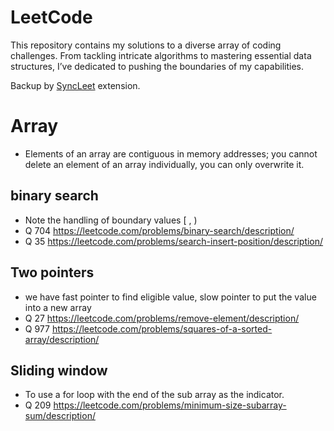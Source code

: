 # LeetCode

This repository contains my solutions to a diverse array of coding challenges. From tackling intricate algorithms to mastering essential data structures, I’ve dedicated to pushing the boundaries of my capabilities.

Backup by [SyncLeet](https://chromewebstore.google.com/detail/syncleet/maoikpiiondffkjfhjgdcfjklnmadhfk) extension.


# Array
- Elements of an array are contiguous in memory addresses; you cannot delete an element of an array individually, you can only overwrite it.

## binary search
- Note the handling of boundary values [ , )
- Q 704 https://leetcode.com/problems/binary-search/description/
- Q 35 https://leetcode.com/problems/search-insert-position/description/

## Two pointers
- we have fast pointer to find eligible value, slow pointer to put the value into a new array
- Q 27 https://leetcode.com/problems/remove-element/description/
- Q 977 https://leetcode.com/problems/squares-of-a-sorted-array/description/

## Sliding window
- To use a for loop with the end of the sub array as the indicator.
- Q 209 https://leetcode.com/problems/minimum-size-subarray-sum/description/
